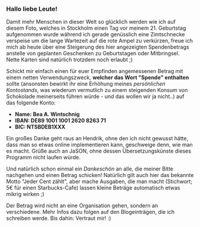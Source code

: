 ### Hallo liebe Leute!

Damit mehr Menschen in dieser Welt so glücklich werden wie ich auf diesem Foto, welches in Stockholm einen Tag vor meinem 21. Geburtstag aufgenommen wurde während ich gerade genüsslich eine Zimtschnecke verspeise um die lange Wartezeit auf die rote Ampel zu verkürzen, freue ich mich ab heute über eine Steigerung des hier angezeigten Spendenbetrags anstelle von geplanten Geschenken zu Geburtstagen oder Mitbringsel. Nette Karten sind natürlich trotzdem noch erlaubt ;)

Schickt mir einfach einen für euer Empfinden angemessenen Betrag mit einem netten Verwendungszweck, __**welcher das Wort "Spende" enthalten**__ sollte (ansonsten bewirkt ihr eine Erhöhung meines *persönlichen Kontostands*, was wiederum vermutlich zu einem steigenden Konsum von Schokolade meinerseits führen würde - und das wollen wir ja nicht..) auf das folgende Konto:

  * **Name: Bea A. Wintschnig**
  * **IBAN: DE89 1001 1001 2620 8263 71**
  * **BIC: NTSBDEB1XXX**

Ein großes Danke geht raus an Hendrik, ohne den ich nicht gewusst hätte, dass man so etwas online implementieren kann, geschweige denn, wie man es macht. Grüße auch an JaSON, ohne dessen Übersetzungskünste dieses Programm nicht laufen würde.

Und natürlich schon einmal ein *Dankeschön* an alle, die meiner Bitte nachgehen und einen Betrag schicken! Natürlich gilt auch hier das bekannte Motto "Jeder Cent zählt", aber mache Ausgaben, die man macht (Stichwort; 5€ für einen Starbucks-Cafe) lassen kleine Beträge automatisch etwas mikrig wirken ;)

Der Betrag wird nicht an eine Organisation gehen, sondern an verschiedene. Mehr Infos dazu folgen auf den Blogeinträgen, die ich schreiben werde. Bis dahin: Vertraut mir! :)
